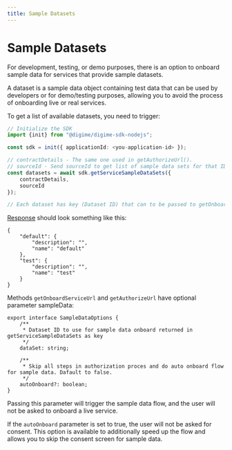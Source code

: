 ```yaml
---
title: Sample Datasets
---
```


# Sample Datasets

For development, testing, or demo purposes, there is an option to onboard sample data for services that provide sample datasets.

A dataset is a sample data object containing test data that can be used by developers or for demo/testing purposes, allowing you to avoid the process of onboarding live or real services.

To get a list of available datasets, you need to trigger:

```typescript
// Initialize the SDK
import {init} from "@digime/digime-sdk-nodejs";

const sdk = init({ applicationId: <you-application-id> });

// contractDetails - The same one used in getAuthorizeUrl().
// sourceId - Send sourceId to get list of sample data sets for that ID
const datasets = await sdk.getServiceSampleDataSets({
    contractDetails,
    sourceId
});

// Each dataset has key (Dataset ID) that can to be passed to getOnboardServiceUrl and getAuthorizeUrl.
```

[Response](../types/Types.GetServiceSampleDataSetsResponse.html) should look something like this:

```
{
    "default": {
        "description": "",
        "name": "default"
    },
    "test": {
        "description": "",
        "name": "test"
    }
}
```

Methods `getOnboardServiceUrl` and `getAuthorizeUrl` have optional parameter sampleData:

```
export interface SampleDataOptions {
    /**
     * Dataset ID to use for sample data onboard returned in getServiceSampleDataSets as key
     */
    dataSet: string;

    /**
     * Skip all steps in authorization proces and do auto onboard flow for sample data. Dafault to false.
     */
    autoOnboard?: boolean;
}
```

Passing this parameter will trigger the sample data flow, and the user will not be asked to onboard a live service.

If the `autoOnboard` parameter is set to true, the user will not be asked for consent. This option is available to additionally speed up the flow and allows you to skip the consent screen for sample data.
